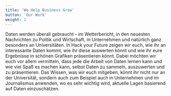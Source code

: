 ```yaml
---
title: 'We Help Business Grow'
button: 'Our Work'
weight: 1
---
```


Daten werden überall gebraucht - im Wetterbericht, in den neuesten Nachrichten zu Politik und Wirtschaft, in Unternehmen und natürlich ganz besonders an Universitäten. In Hack your Future zeigen wir euch, wie ihr an interessante Daten kommt, wie ihr diese auswerten könnt und wie ihr eure Ergebnisse in schönen Grafiken präsentieren könnt. Dabei möchten wir euch vor allem vermitteln, dass jede die Arbeit von Daten lernen kann und wie viel Spaß es machen kann, selbst Daten zu sammeln, auszuwerten und zu präsentieren. Das Wissen, was wir euch mitgeben, könnt ihr nicht nur an der Universität, sondern auch zum Beispiel auch in Unternehmen und im Journalismus anwenden, wo es sehr wichtig wird, aktuelle Lagen basierend auf Daten einzuschätzen. 